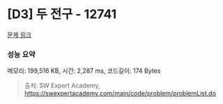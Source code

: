 # [D3] 두 전구 - 12741 

[문제 링크](https://swexpertacademy.com/main/code/problem/problemDetail.do?contestProbId=AXuUo_Tqs9kDFARa) 

### 성능 요약

메모리: 199,516 KB, 시간: 2,287 ms, 코드길이: 174 Bytes



> 출처: SW Expert Academy, https://swexpertacademy.com/main/code/problem/problemList.do